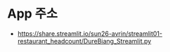# App 주소
+ https://share.streamlit.io/sun26-avrin/streamlit01-restaurant_headcount/DureBiang_Streamlit.py

# 
